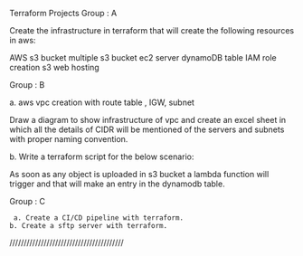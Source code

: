 Terraform Projects
Group : A

Create the infrastructure  in terraform that will create the following resources in aws:

AWS s3 bucket 
multiple s3 bucket
ec2 server
dynamoDB table 
IAM role creation
s3 web hosting
 
Group : B

a. aws vpc creation with route table , IGW, subnet

Draw a diagram to show infrastructure of vpc and create an excel sheet in which all the details of CIDR will be mentioned of the servers and subnets with proper naming convention.

b. Write a terraform script for the below scenario:

As soon as any object is uploaded in  s3 bucket a lambda function will trigger and that will make an entry in the dynamodb table. 
	
Group : C

     a. Create a CI/CD pipeline with terraform.
    b. Create a sftp server with terraform.

////////////////////////////////////////
